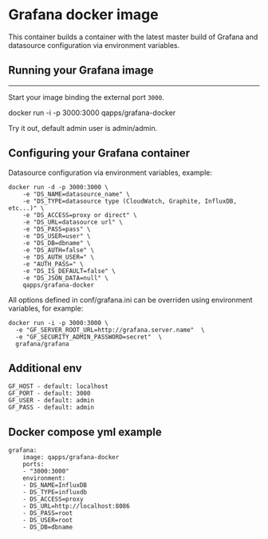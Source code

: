 # Grafana docker image

This container builds a container with the
latest master build of Grafana and datasource configuration via environment variables.

## Running your Grafana image
--------------------------

Start your image binding the external port `3000`.

   docker run -i -p 3000:3000 qapps/grafana-docker

Try it out, default admin user is admin/admin.


## Configuring your Grafana container

Datasource configuration via environment variables, example:

```
docker run -d -p 3000:3000 \
    -e "DS_NAME=datasource_name" \
    -e "DS_TYPE=datasource type (CloudWatch, Graphite, InfluxDB, etc...)" \
    -e "DS_ACCESS=proxy or direct" \
    -e "DS_URL=datasource url" \
    -e "DS_PASS=pass" \
    -e "DS_USER=user" \
    -e "DS_DB=dbname" \
    -e "DS_AUTH=false" \
    -e "DS_AUTH_USER=" \
    -e "AUTH_PASS=" \
    -e "DS_IS_DEFAULT=false" \
    -e "DS_JSON_DATA=null" \
    qapps/grafana-docker
```

All options defined in conf/grafana.ini can be overriden using environment variables, for example:

```
docker run -i -p 3000:3000 \
  -e "GF_SERVER_ROOT_URL=http://grafana.server.name"  \
  -e "GF_SECURITY_ADMIN_PASSWORD=secret"  \
  grafana/grafana
```
## Additional env

```
GF_HOST - default: localhost
GF_PORT - default: 3000
GF_USER - default: admin
GF_PASS - default: admin
```

## Docker compose yml example

```
grafana:
    image: qapps/grafana-docker
    ports:
	- "3000:3000"
    environment:
	- DS_NAME=InfluxDB
	- DS_TYPE=influxdb
	- DS_ACCESS=proxy
	- DS_URL=http://localhost:8086
	- DS_PASS=root
	- DS_USER=root
	- DS_DB=dbname
```